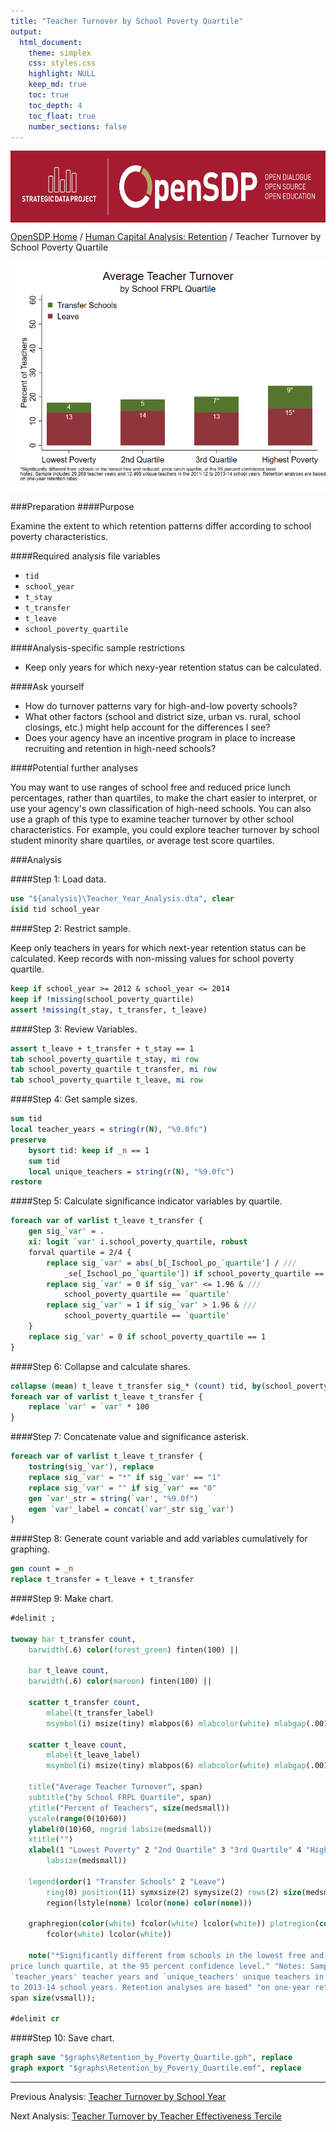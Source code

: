 ```yaml
---
title: "Teacher Turnover by School Poverty Quartile"
output: 
  html_document:
    theme: simplex
    css: styles.css
    highlight: NULL
    keep_md: true
    toc: true
    toc_depth: 4
    toc_float: true
    number_sections: false
---
```







<div class="navbar navbar-default navbar-fixed-top" id="logo">
<div class="container">
<img src="OpenSDP-Banner_crimson.jpg" style="display: block; margin: 0 auto; height: 115px;">
</div>
</div>

[OpenSDP Home]() / [Human Capital Analysis: Retention](Human_Capital_Analysis_Retention.html) / Teacher Turnover by School Poverty Quartile

![](Teacher_Turnover_by_School_Poverty_Quartile.png)

###Preparation
####Purpose

Examine the extent to which retention patterns differ according to school poverty characteristics.

####Required analysis file variables

 - `tid`
 - `school_year`
 - `t_stay`
 - `t_transfer`
 - `t_leave`
 - `school_poverty_quartile`


####Analysis-specific sample restrictions

 - Keep only years for which nexy-year retention status can be calculated.


####Ask yourself

 - How do turnover patterns vary for high-and-low poverty schools?
 - What other factors (school and district size, urban vs. rural, school closings, etc.) might help account for the differences I see?
 - Does your agency have an incentive program in place to increase recruiting and retention in high-need schools?


####Potential further analyses

You may want to use ranges of school free and reduced price lunch percentages, rather than quartiles, to make the chart easier to interpret, or use your agency's own classification of high-need schools. You can also use a graph of this type to examine teacher turnover by other school characteristics. For example, you could explore teacher turnover by school student minority share quartiles, or average test score quartiles.

###Analysis

####Step 1: Load data.


```stata
use "${analysis}\Teacher_Year_Analysis.dta", clear
isid tid school_year
```



####Step 2: Restrict sample.

Keep only teachers in years for which next-year retention status can be calculated. Keep records with non-missing values for school poverty quartile.


```stata
keep if school_year >= 2012 & school_year <= 2014 
keep if !missing(school_poverty_quartile)
assert !missing(t_stay, t_transfer, t_leave)
```


####Step 3: Review Variables.


```stata
assert t_leave + t_transfer + t_stay == 1
tab school_poverty_quartile t_stay, mi row
tab school_poverty_quartile t_transfer, mi row
tab school_poverty_quartile t_leave, mi row
```


####Step 4: Get sample sizes.


```stata
sum tid
local teacher_years = string(r(N), "%9.0fc")
preserve
	bysort tid: keep if _n == 1
	sum tid
	local unique_teachers = string(r(N), "%9.0fc")
restore
```


####Step 5: Calculate significance indicator variables by quartile.


```stata
foreach var of varlist t_leave t_transfer {
	gen sig_`var' = .
	xi: logit `var' i.school_poverty_quartile, robust
	forval quartile = 2/4 {
		replace sig_`var' = abs(_b[_Ischool_po_`quartile'] / ///
			_se[_Ischool_po_`quartile']) if school_poverty_quartile == `quartile'
		replace sig_`var' = 0 if sig_`var' <= 1.96 & ///
			school_poverty_quartile == `quartile'
		replace sig_`var' = 1 if sig_`var' > 1.96 & ///
			school_poverty_quartile == `quartile'
	}
	replace sig_`var' = 0 if school_poverty_quartile == 1
}
```


####Step 6: Collapse and calculate shares.


```stata
collapse (mean) t_leave t_transfer sig_* (count) tid, by(school_poverty_quartile)
foreach var of varlist t_leave t_transfer {
	replace `var' = `var' * 100
}
```


####Step 7: Concatenate value and significance asterisk.


```stata
foreach var of varlist t_leave t_transfer {
	tostring(sig_`var'), replace
	replace sig_`var' = "*" if sig_`var' == "1"
	replace sig_`var' = "" if sig_`var' == "0"
	gen `var'_str = string(`var', "%9.0f")
	egen `var'_label = concat(`var'_str sig_`var')
}
```


####Step 8: Generate count variable and add variables cumulatively for graphing.


```stata
gen count = _n
replace t_transfer = t_leave + t_transfer
```


####Step 9: Make chart.


```stata
#delimit ;

twoway bar t_transfer count,
	barwidth(.6) color(forest_green) finten(100) ||
	
	bar t_leave count,
	barwidth(.6) color(maroon) finten(100) ||
	
	scatter t_transfer count,
		mlabel(t_transfer_label) 
		msymbol(i) msize(tiny) mlabpos(6) mlabcolor(white) mlabgap(.001) ||
		
	scatter t_leave count,
		mlabel(t_leave_label) 
		msymbol(i) msize(tiny) mlabpos(6) mlabcolor(white) mlabgap(.001) ||,
		
	title("Average Teacher Turnover", span)
	subtitle("by School FRPL Quartile", span) 
	ytitle("Percent of Teachers", size(medsmall)) 
	yscale(range(0(10)60)) 
	ylabel(0(10)60, nogrid labsize(medsmall)) 
	xtitle("") 
	xlabel(1 "Lowest Poverty" 2 "2nd Quartile" 3 "3rd Quartile" 4 "Highest Poverty", 
		labsize(medsmall)) 
	
	legend(order(1 "Transfer Schools" 2 "Leave")
		ring(0) position(11) symxsize(2) symysize(2) rows(2) size(medsmall) 
		region(lstyle(none) lcolor(none) color(none)))
		
	graphregion(color(white) fcolor(white) lcolor(white)) plotregion(color(white) 
		fcolor(white) lcolor(white))
	
	note("*Significantly different from schools in the lowest free and reduced 
price lunch quartile, at the 95 percent confidence level." "Notes: Sample includes
`teacher_years' teacher years and `unique_teachers' unique teachers in the 2011-12
to 2013-14 school years. Retention analyses are based" "on one-year retention rates.",
span size(vsmall));

#delimit cr
```


####Step 10: Save chart.


```stata
graph save "$graphs\Retention_by_Poverty_Quartile.gph", replace
graph export "$graphs\Retention_by_Poverty_Quartile.emf", replace
```



---

Previous Analysis: [Teacher Turnover by School Year](Teacher_Turnover_by_School_Year.html)

Next Analysis: [Teacher Turnover by Teacher Effectiveness Tercile](Teacher_Turnover_by_Teacher_Effectiveness_Tercile.html)

